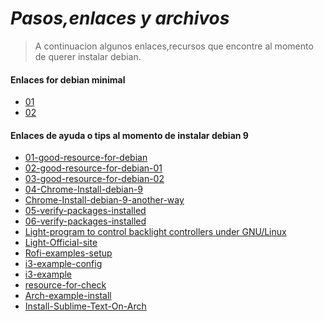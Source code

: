 # _Pasos,enlaces y archivos_

> A continuacion algunos enlaces,recursos que encontre al momento
> de querer instalar debian.


#### Enlaces for debian minimal
* [01](https://www.circuidipity.com/minimal-debian/)
* [02](https://git.devuan.org/dev1fanboy/Upgrade-Install-Devuan/wikis/minimal-xorg-install)

#### Enlaces de ayuda o tips al momento de instalar debian 9
* [01-good-resource-for-debian](https://www.circuidipity.com/openbox/)
* [02-good-resource-for-debian-01](https://www.circuidipity.com/home-server/)
* [03-good-resource-for-debian-02](https://www.circuidipity.com/debian-stable-setup/)
* [04-Chrome-Install-debian-9](https://www.comoinstalarlinux.com/como-instalar-google-chrome-en-debian-9/)
* [Chrome-Install-debian-9-another-way](https://www.hiroom2.com/2017/08/12/debian-9-google-chrome-en/)
* [05-verify-packages-installed](https://wiki.debian.org/ListInstalledPackages)
* [06-verify-packages-installed](https://askubuntu.com/questions/879877/how-to-know-whether-a-particular-package-is-installed-on-ubuntu/879884)
* [Light-program to control backlight controllers under GNU/Linux](https://github.com/haikarainen/light)
* [Light-Official-site](http://haikarainen.github.io/light/)
* [Rofi-examples-setup](https://github.com/bokub/i3-config/blob/master/rofi)
* [i3-example-config](https://github.com/sainathadapa/i3-wm-config)
* [i3-example](https://shrimpworks.za.net/2015/03/29/clean-and-lean-debian-install-with-i3/)
* [resource-for-check](https://topluluk.ozguryazilim.com.tr/my-own-personal-minimal-but-does-everything-arch-linux-install/)
* [Arch-example-install](https://github.com/mrkkrp/arch-workstation)
* [Install-Sublime-Text-On-Arch](https://www.comoinstalarlinux.com/como-instalar-sublime-text-3-en-manjaro-y-arch-linux/)
